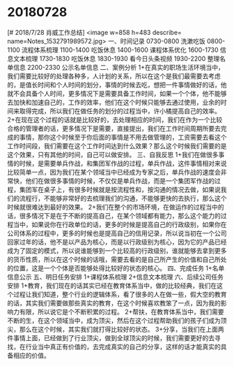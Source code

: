 # 20180728

[# 2018/7/28 肖威工作总结]
<image w=858 h=483 describe= name=Notes_1532791989572.jpg>
一、时间记录
0730-0800 洗漱吃饭
0800-1100 流程体系梳理
1100-1400 吃饭休息
1400-1600 课程体系优化
1600-1730 信息文本梳理
1730-1830 吃饭休息
1830-1930 看今日头条视频
1930-2200 整理名单信息
2200-2330 公示名单信息
二、案例分析
1+在真实的职场生活环境当中，我们需要比较好的处理各种多，人计划的关系，所以在这个是我们最需要去考虑的，是值长时间和个人时间的划分，事情的时候去吃，想把一件事情做好的话，他就不会具备个人时间，更多情况下是需要具备工作时间，如果一个个体，他不能够去加快和加速自己的，工作的效率，他们在这个时候只能够去通过使用，业余的时间来取得完成，所以我们在做任务的划分的过程当中，许小橘提高自己的效率。
2+在现在这个过程的话就是比较好的，去处理相应的时间，我们在作为一个比较合格的管理者的话，更多情况下是需要，直接提出，我们在工作时间周期所要去完成的事情，那你这个时候至于你后面的事情是不用去做管理的，工资需要去看这个工作时间段，我们需要在这个工作时间达到什么效果？那么这个时候我们需要的是这个效果，只有其他的时间，自己可以做安排。
三、自我反思
1+我们在做很多事情的时候，是需要单兵作战，和集团军作战的过程，单兵作战，这件事情相对来说比较简单一点，因为我们在某个领域当中已经成为专家之后，单兵作战的速度会非常快，他们在做很多事情的时候，不仅仅是单兵作战，而是一个集团军作战的过程，集团军在桌子上，有很多时候就是按流程性和，按沟通的情况去做，如果说我们的流程行，不能够非常好的去梳理我们的沟通，不能够更快的去执行，那么这个时候就很难达到最好的效果。
2+我们在整个的市场环境，在做运作的过程当中的话，很多情况下是在于不断的提高自己，在某个领域都有能力，那么这个能力的过程当中，如果说你在行政单位的话，更多的时候是提高自己的行政级别，如果你在公司体系的过程中，更多的时候也是提高自己的信用记录，所以说当初在一个公司回家过年的话，他不是以产品为核心，而是以行政级别为核心，因为它的产品已经成为了固定的模式，所以说谁能够到一个比较高的行政级别，谁就能够去拿到更多的货币性质，所以在这个时候的话哦，需要去看的是自己所产生的价值和自己所处的位置，这是一个个体是否能够处得比较好的状态的核心。
四、完成任务
1+名单信息公示
五、明日任务安排
1+课程体系梳理
2+信息文本梳理
六、后续公司任务安排
1+教育，我们现在的话其实已经在教育体系当中，做的比较经典，我们在这个过程让我们知道，整个行业的逻辑体系，看了很多的人在做一些，假大空的教育的话，其实我们需要做那些真实的教育，在这个时候喜欢教笨了一点，因为我的影响力有限，所以说它是个不断积累的过程。
2+帮扶，在教育体系当中，我们需要不断的生，在这个领域当中，成为顶尖，然后在这个过程帮助我们的孩子们成为顶尖，那么在这个时候，其实我们就打得比较好的状态。
3+分享，当我们在上面两件事情上面，已经做到了行业顶尖，做到全球顶尖的时候，我们需要更好的去寻找，在行业当中真正有价值的，去完成真实的自己的分享，这样的话才能真实的具备相应的价值。
